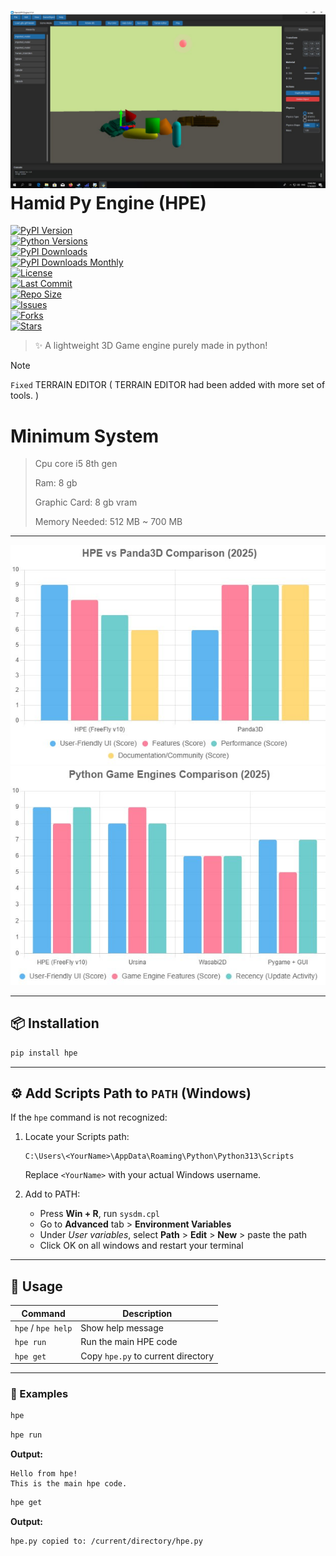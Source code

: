 # ![logo](hpe.jpg) Hamid Py Engine (HPE)

[![PyPI Version](https://img.shields.io/pypi/v/hpe.svg)](https://pypi.org/project/hpe)  
[![Python Versions](https://img.shields.io/pypi/pyversions/hpe.svg)](https://pypi.org/project/hpe)  
[![PyPI Downloads](https://static.pepy.tech/badge/hpe)](https://pepy.tech/project/hpe)  
[![PyPI Downloads Monthly](https://static.pepy.tech/badge/hpe/month)](https://pepy.tech/project/hpe)  
[![License](https://img.shields.io/github/license/lolgg313/HPE)](./LICENSE)  
[![Last Commit](https://img.shields.io/github/last-commit/lolgg313/HPE)](https://github.com/lolgg313/HPE)  
[![Repo Size](https://img.shields.io/github/repo-size/lolgg313/HPE)](https://github.com/lolgg313/HPE)  
[![Issues](https://img.shields.io/github/issues/lolgg313/HPE)](https://github.com/lolgg313/HPE/issues)  
[![Forks](https://img.shields.io/github/forks/lolgg313/HPE?style=social)](https://github.com/lolgg313/HPE/network)  
[![Stars](https://img.shields.io/github/stars/lolgg313/HPE?style=social)](https://github.com/lolgg313/HPE/stargazers)

> ✨ A lightweight 3D Game engine purely made in python!

> [!Note]
> `Fixed` TERRAIN EDITOR ( TERRAIN EDITOR had been added with more set of tools. )

# Minimum System
> Cpu core i5 8th gen
> 
> Ram: 8 gb
> 
> Graphic Card: 8 gb vram
> 
> Memory Needed: 512 MB ~ 700 MB

---

![HPE Screenshot 1](1.jpg)
![HPE Screenshot 2](2.jpg)

---

## 📦 Installation

```bash
pip install hpe
```

---

## ⚙️ Add Scripts Path to `PATH` (Windows)

If the `hpe` command is not recognized:

1. Locate your Scripts path:
   ```
   C:\Users\<YourName>\AppData\Roaming\Python\Python313\Scripts
   ```
   Replace `<YourName>` with your actual Windows username.

2. Add to PATH:
   - Press **Win + R**, run `sysdm.cpl`
   - Go to **Advanced** tab > **Environment Variables**
   - Under *User variables*, select **Path** > **Edit** > **New** > paste the path
   - Click OK on all windows and restart your terminal

---

## 🚀 Usage

| Command         | Description                          |
|----------------|--------------------------------------|
| `hpe` / `hpe help` | Show help message                 |
| `hpe run`       | Run the main HPE code                |
| `hpe get`       | Copy `hpe.py` to current directory   |

---

### 🧪 Examples

```bash
hpe
```

```bash
hpe run
```

**Output:**
```
Hello from hpe!
This is the main hpe code.
```

```bash
hpe get
```

**Output:**
```
hpe.py copied to: /current/directory/hpe.py
```
